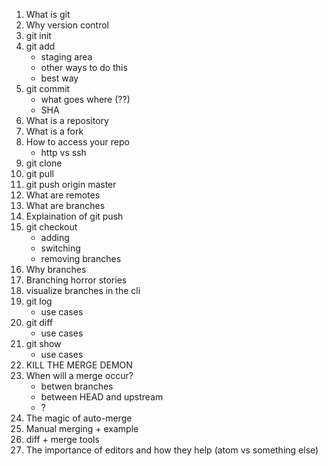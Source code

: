 1. What is git
2. Why version control
3. git init
4. git add
	+ staging area
	+ other ways to do this
	+ best way
5. git commit 
	+ what goes where (??)
	+ SHA 
6. What is a repository 
7. What is a fork
8. How to access your repo
	+ http vs ssh
9. git clone
10. git pull
11. git push origin master
12. What are remotes
13. What are branches
14. Explaination of git push
15. git checkout
	+ adding
	+ switching
	+ removing branches
16. Why branches
17. Branching horror stories
18. visualize branches in the cli
19. git log 
	+ use cases
20. git diff
	+ use cases
21. git show
	+ use cases 
22. KILL THE MERGE DEMON
23. When will a merge occur?
	+ betwen branches
	+ between HEAD and upstream
	+ ?
24. The magic of auto-merge
25. Manual merging + example
26. diff + merge tools
27. The importance of editors and how they help (atom vs something else)


